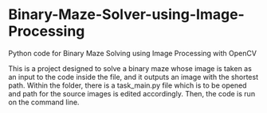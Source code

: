 # Binary-Maze-Solver-using-Image-Processing
Python code for Binary Maze Solving using Image Processing with OpenCV

This is a project designed to solve a binary maze whose image is taken as an input to the code inside the file, and it outputs an image with the shortest path. Within the folder, there is a task_main.py file which is to be opened and path for the source images is edited accordingly. Then, the code is run on the command line.
